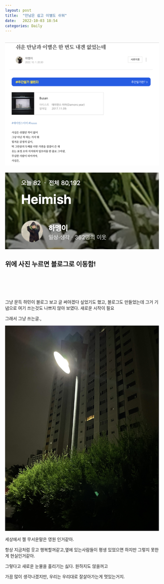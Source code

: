 ```yaml
---
layout: post
title:  "만남은 쉽고 이별도 쉬워"
date:   2022-10-03 18:54
categories: Daily
---
```


![temp](/photo/10:3%20일상글/1.png)
--------------------

[![하민 블로그](/photo/10:3%20일상글/2.png)](https://m.blog.naver.com/gkalsdl0325/222889287948?referrerCode=1)

위에 사진 누르면 블로그로 이동함!    
--------------------------
  
  

<br>
<br>
<br>
<br>


그냥 문득 하민이 블로그 보고 글 써야겠다 싶었기도 했고, 블로그도 만들었는데 그거 기념으로 여기 쓰는것도 나쁘지 않아 보였다. 새로운 시작이 필요

그래서 그냥 쓰는글.,



![night](/photo/10:3%20일상글/3.jpeg)


세상에서 젤 무서운말은 영원 인거같아.

항상 지금처럼 웃고 행복할꺼같고,옆에 있는사람들이 평생 있었으면 하지만 그렇지 못한게 현실인거같아.

그렇다고 새로운 눈물을 흘리기는 싫다. 원하지도 않을꺼고

가끔 많이 생각나겠지만, 우리는 우리대로 잘살아가는게 멋있는거지.








